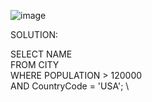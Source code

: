 ![image](https://github.com/sandvoxy/sql/assets/112099595/6da09c57-c148-485f-b7bc-e141c3914a82)

SOLUTION:

SELECT NAME \
FROM CITY \
WHERE POPULATION > 120000 \
AND CountryCode = 'USA'; \
